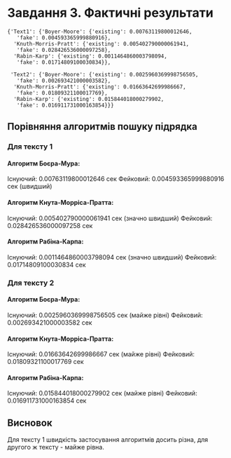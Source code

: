 # Завдання 3. Фактичні результати

```
{'Text1': {'Boyer-Moore': {'existing': 0.00763119800012646,
   'fake': 0.004593365999880916},
  'Knuth-Morris-Pratt': {'existing': 0.005402790000061941,
   'fake': 0.028426536000097258},
  'Rabin-Karp': {'existing': 0.0011464860003798094,
   'fake': 0.01714809100030834}},
   
 'Text2': {'Boyer-Moore': {'existing': 0.0025960369998756505,
   'fake': 0.002693421000003582},
  'Knuth-Morris-Pratt': {'existing': 0.01663642699986667,
   'fake': 0.01809321100017769},
  'Rabin-Karp': {'existing': 0.015844018000279902,
   'fake': 0.016911731000163854}}}
```

## Порівняння алгоритмів пошуку підрядка
### Для тексту 1

#### Алгоритм Боєра-Мура: 
Існуючий: 0.00763119800012646 сек
Фейковий: 0.004593365999880916 сек (швидший)

#### Алгоритм Кнута-Морріса-Пратта: 
Існуючий: 0.005402790000061941 сек (значно швидший)
Фейковий: 0.028426536000097258 сек

#### Алгоритм Рабіна-Карпа: 
Існуючий: 0.0011464860003798094 сек (значно швидший)
Фейковий: 0.01714809100030834 сек


### Для тексту 2
#### Алгоритм Боєра-Мура: 
Існуючий: 0.0025960369998756505 сек (майже рівні)
Фейковий: 0.002693421000003582 сек

#### Алгоритм Кнута-Морріса-Пратта: 
Існуючий: 0.01663642699986667 сек (майже рівні)
Фейковий: 0.01809321100017769 сек

#### Алгоритм Рабіна-Карпа: 
Існуючий: 0.015844018000279902 сек (майже рівні)
Фейковий: 0.016911731000163854 сек

## Висновок
Для тексту 1 швидкість застосування алгоритмів досить різна, для другого ж тексту - майже рівна.
